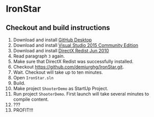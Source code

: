 # IronStar

## Checkout and build instructions

  1. Download and install [GitHub Desktop](https://desktop.github.com/)
  2. Download and install [Visual Studio 2015 Community Edition](https://www.visualstudio.com/post-download-vs/?sku=community&clcid=0x409&downloadrename=true&__hstc=268264337.0e64c25d2dac26ca9c64c14163a399c9.1478012092918.1478012092918.1478012092918.1&__hssc=268264337.1.1478012092918&__hsfp=3200057308#)
  3. Download and install [DirectX Redist Jun 2010](http://download.microsoft.com/download/8/4/A/84A35BF1-DAFE-4AE8-82AF-AD2AE20B6B14/directx_Jun2010_redist.exe)
  4. Read paragraph `3` again.
  5. Make sure that DirectX Redist was successfully installed. 
  6. Checkout https://github.com/demiurghg/IronStar.git. 
  7. Wait. Checkout will take up to ten minutes.
  7. Open `IronStar.sln`
  8. Build.
  9. Make project `ShooterDemo` as StartUp Project.
  10. Run project `ShooterDemo`. First launch will take several minutes to compile content.
  11. ???
  12. PROFIT!!!
